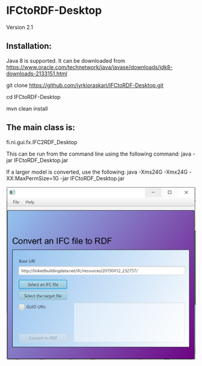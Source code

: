 # IFCtoRDF-Desktop
Version 2.1

## Installation: 
Java 8 is supported. It can be downloaded from https://www.oracle.com/technetwork/java/javase/downloads/jdk8-downloads-2133151.html




git clone https://github.com/jyrkioraskari/IFCtoRDF-Desktop.git

cd IFCtoRDF-Desktop

mvn clean install


## The main class is:

fi.ni.gui.fx.IFC2RDF_Desktop

This can  be run from the command line using the following command:
java -jar IFCtoRDF_Desktop.jar

If a larger model is converted, use the following:
java -Xms24G -Xmx24G -XX:MaxPermSize=1G  -jar IFCtoRDF_Desktop.jar 

![GitHub Logo](/fi.ni.ifc-rdf-desktop/src/main/resources/screen.png)

